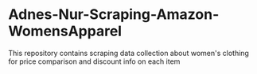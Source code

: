 # Adnes-Nur-Scraping-Amazon-WomensApparel
This repository contains scraping data collection about women's clothing for price comparison and discount info on each item
